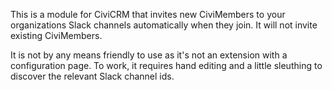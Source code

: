 This is a module for CiviCRM that invites new CiviMembers to your organizations Slack channels automatically when they join.  It will not invite existing CiviMembers.  

It is not by any means friendly to use as it's not an extension with a configuration page.  To work, it requires hand editing and a little sleuthing to discover the relevant Slack channel ids.
